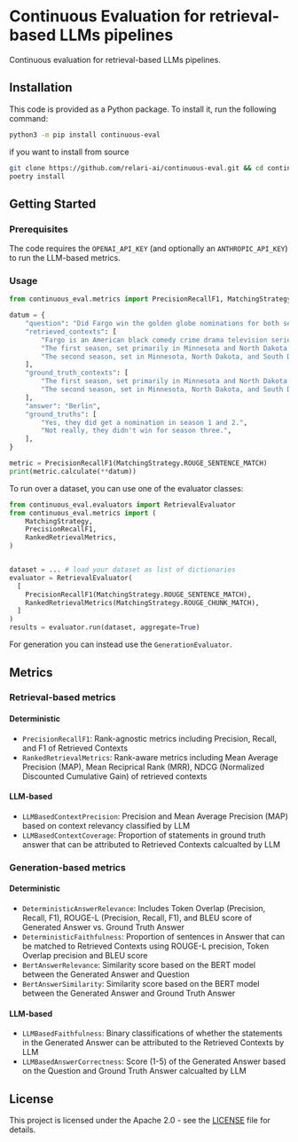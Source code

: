 # Continuous Evaluation for retrieval-based LLMs pipelines

Continuous evaluation for retrieval-based LLMs pipelines.

## Installation

This code is provided as a Python package. To install it, run the following command:

```bash
python3 -m pip install continuous-eval
```

if you want to install from source

```bash
git clone https://github.com/relari-ai/continuous-eval.git && cd continuous-eval
poetry install
```

## Getting Started

### Prerequisites

The code requires the `OPENAI_API_KEY` (and optionally an `ANTHROPIC_API_KEY`) to run the LLM-based metrics.

### Usage

```python
from continuous_eval.metrics import PrecisionRecallF1, MatchingStrategy

datum = {
    "question": "Did Fargo win the golden globe nominations for both seasons?",
    "retrieved_contexts": [
        "Fargo is an American black comedy crime drama television series created and primarily written by Noah Hawley. The show is inspired by the 1996 film of the same name, which was written and directed by the Coen brothers, and takes place within the same fictional universe. The Coens were impressed by Hawley's script and agreed to be named as executive producers.[3] The series premiered on April 15, 2014, on FX,[3] and follows an anthology format, with each season set in a different era and location, with a different story and mostly new characters and cast, although there is minor overlap. Each season is heavily influenced by various Coen brothers films, with each containing numerous references to them.[4]",
        "The first season, set primarily in Minnesota and North Dakota from January 2006 to February 2007 and starring Billy Bob Thornton, Allison Tolman, Colin Hanks, and Martin Freeman, received wide acclaim from critics.[5] It won the Primetime Emmy Awards for Outstanding Miniseries, Outstanding Directing, and Outstanding Casting, and received 15 additional nominations including Outstanding Writing, another Outstanding Directing nomination, and acting nominations for all four leads. It also won the Golden Globe Awards for Best Miniseries or Television Film and Best Actor – Miniseries or Television Film for Thornton.",
        "The second season, set in Minnesota, North Dakota, and South Dakota in March 1979 and starring Kirsten Dunst, Patrick Wilson, Jesse Plemons, Jean Smart, Allison Tolman, and Ted Danson, received widespread critical acclaim.[6] It received three Golden Globe nominations, along with several Emmy nominations including Outstanding Miniseries, and acting nominations for Dunst, Plemons, Smart, and Bokeem Woodbine.",
    ],
    "ground_truth_contexts": [
        "The first season, set primarily in Minnesota and North Dakota from January 2006 to February 2007 and starring Billy Bob Thornton, Allison Tolman, Colin Hanks, and Martin Freeman, received wide acclaim from critics.[5] It won the Primetime Emmy Awards for Outstanding Miniseries, Outstanding Directing, and Outstanding Casting, and received 15 additional nominations including Outstanding Writing, another Outstanding Directing nomination, and acting nominations for all four leads. It also won the Golden Globe Awards for Best Miniseries or Television Film and Best Actor – Miniseries or Television Film for Thornton.",
        "The second season, set in Minnesota, North Dakota, and South Dakota in March 1979 and starring Kirsten Dunst, Patrick Wilson, Jesse Plemons, Jean Smart, Allison Tolman, and Ted Danson, received widespread critical acclaim.[6] It received three Golden Globe nominations, along with several Emmy nominations including Outstanding Miniseries, and acting nominations for Dunst, Plemons, Smart, and Bokeem Woodbine.",
    ],
    "answer": "Berlin",
    "ground_truths": [
        "Yes, they did get a nomination in season 1 and 2.",
        "Not really, they didn't win for season three.",
    ],
}

metric = PrecisionRecallF1(MatchingStrategy.ROUGE_SENTENCE_MATCH)
print(metric.calculate(**datum))
```

To run over a dataset, you can use one of the evaluator classes:

```python
from continuous_eval.evaluators import RetrievalEvaluator
from continuous_eval.metrics import (
    MatchingStrategy,
    PrecisionRecallF1,
    RankedRetrievalMetrics,
)


dataset = ... # load your dataset as list of dictionaries
evaluator = RetrievalEvaluator(
  [
    PrecisionRecallF1(MatchingStrategy.ROUGE_SENTENCE_MATCH),
    RankedRetrievalMetrics(MatchingStrategy.ROUGE_CHUNK_MATCH),
  ]
)
results = evaluator.run(dataset, aggregate=True)
```

For generation you can instead use the `GenerationEvaluator`.

## Metrics

### Retrieval-based metrics

#### Deterministic

- `PrecisionRecallF1`: Rank-agnostic metrics including Precision, Recall, and F1 of Retrieved Contexts
- `RankedRetrievalMetrics`: Rank-aware metrics including Mean Average Precision (MAP), Mean Reciprical Rank (MRR), NDCG (Normalized Discounted Cumulative Gain) of retrieved contexts

#### LLM-based

- `LLMBasedContextPrecision`: Precision and Mean Average Precision (MAP) based on context relevancy classified by LLM
- `LLMBasedContextCoverage`: Proportion of statements in ground truth answer that can be attributed to Retrieved Contexts calcualted by LLM

### Generation-based metrics

#### Deterministic

- `DeterministicAnswerRelevance`: Includes Token Overlap (Precision, Recall, F1), ROUGE-L (Precision, Recall, F1), and BLEU score of Generated Answer vs. Ground Truth Answer
- `DeterministicFaithfulness`: Proportion of sentences in Answer that can be matched to Retrieved Contexts using ROUGE-L precision, Token Overlap precision and BLEU score
- `BertAnswerRelevance`: Similarity score based on the BERT model between the Generated Answer and Question
- `BertAnswerSimilarity`: Similarity score based on the BERT model between the Generated Answer and Ground Truth Answer

#### LLM-based

- `LLMBasedFaithfulness`: Binary classifications of whether the statements in the Generated Answer can be attributed to the Retrieved Contexts by LLM
- `LLMBasedAnswerCorrectness`: Score (1-5) of the Generated Answer based on the Question and Ground Truth Answer calcualted by LLM

## License

This project is licensed under the Apache 2.0 - see the [LICENSE](LICENSE) file for details.
